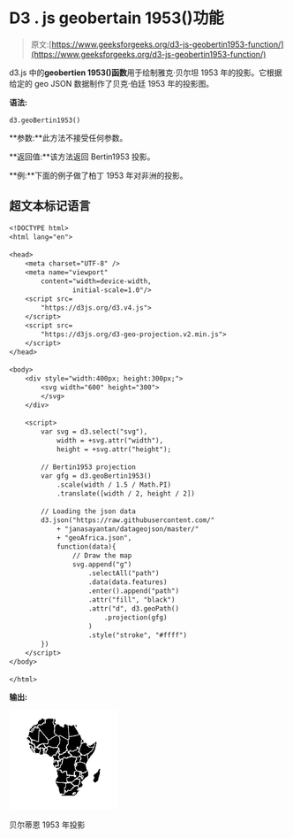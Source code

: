 # D3 . js geobertain 1953()功能

> 原文:[https://www.geeksforgeeks.org/d3-js-geobertin1953-function/](https://www.geeksforgeeks.org/d3-js-geobertin1953-function/)

d3.js 中的**geobertien 1953()函数**用于绘制雅克·贝尔坦 1953 年的投影。它根据给定的 geo JSON 数据制作了贝克·伯廷 1953 年的投影图。

**语法:**

```
d3.geoBertin1953()

```

**参数:**此方法不接受任何参数。

**返回值:**该方法返回 Bertin1953 投影。

**例:**下面的例子做了柏丁 1953 年对非洲的投影。

## 超文本标记语言

```
<!DOCTYPE html> 
<html lang="en"> 

<head> 
    <meta charset="UTF-8" /> 
    <meta name="viewport"
        content="width=device-width, 
                initial-scale=1.0"/>
    <script src=
        "https://d3js.org/d3.v4.js">
    </script>
    <script src=
        "https://d3js.org/d3-geo-projection.v2.min.js">
    </script>
</head>

<body> 
    <div style="width:400px; height:300px;"> 
        <svg width="600" height="300"> 
        </svg> 
    </div> 

    <script>
        var svg = d3.select("svg"),
            width = +svg.attr("width"),
            height = +svg.attr("height");

        // Bertin1953 projection
        var gfg = d3.geoBertin1953()
            .scale(width / 1.5 / Math.PI)
            .translate([width / 2, height / 2])

        // Loading the json data 
        d3.json("https://raw.githubusercontent.com/"
            + "janasayantan/datageojson/master/"
            + "geoAfrica.json", 
            function(data){
                // Draw the map
                svg.append("g")
                    .selectAll("path")
                    .data(data.features)
                    .enter().append("path")
                    .attr("fill", "black")
                    .attr("d", d3.geoPath()
                        .projection(gfg)
                    )
                    .style("stroke", "#ffff")
        })
    </script>
</body> 

</html>
```

**输出:**

![](img/e32905d20bee0cd81e61c016228f42a9.png)

贝尔蒂恩 1953 年投影